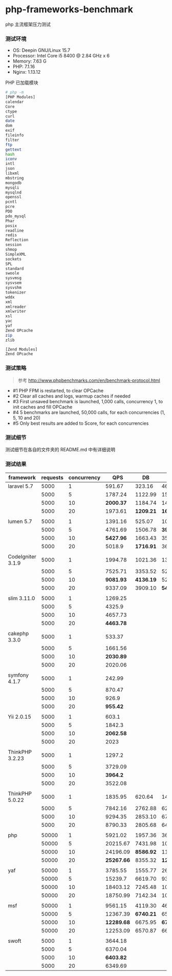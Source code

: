 # php-frameworks-benchmark

php 主流框架压力测试

### 测试环境

- OS: Deepin GNU/Linux 15.7
- Processor: Intel Core i5 8400 @ 2.84 GHz x 6 
- Memory: 7.63 G
- PHP: 7.1.16
- Nginx: 1.13.12

PHP 已加载模块

```bash
# php -m
[PHP Modules]
calendar
Core
ctype
curl
date
dom
exif
fileinfo
filter
ftp
gettext
hash
iconv
intl
json
libxml
mbstring
mongodb
mysqli
mysqlnd
openssl
pcntl
pcre
PDO
pdo_mysql
Phar
posix
readline
redis
Reflection
session
shmop
SimpleXML
sockets
SPL
standard
swoole
sysvmsg
sysvsem
sysvshm
tokenizer
wddx
xml
xmlreader
xmlwriter
xsl
yac
yaf
Zend OPcache
zip
zlib

[Zend Modules]
Zend OPcache
```

### 测试策略

> 参考 http://www.phpbenchmarks.com/en/benchmark-protocol.html

- #1 PHP FPM is restarted, to clear OPCache 
- #2 Clear all caches and logs, warmup caches if needed 
- #3 First unsaved benchmark is launched, 1,000 calls, concurrency 1, to init caches and fill OPCache 
- #4 5 benchmarks are launched, 50,000 calls, for each concurrencies (1, 5, 10 and 20) 
- #5 Only best results are added to Score, for each concurrencies

### 测试细节

测试细节在各自的文件夹的 README.md 中有详细说明

### 测试结果

| framework         | requests | concurrency | QPS     | DB | Redis |
| ----------------- | -------- | ----------- | ------- | ----------------- | ----------------- |
| laravel 5.7       | 5000     | 1           | 591.67  | 323.16 | 464.41 |
|                   | 5000     | 5           | 1787.24 | 1122.99 | 1561.83 |
|                   | 5000     | 10          | **2000.37** | 1184.74 | 1477.50 |
|                   | 5000     | 20          | 1973.61 | **1209.21** | **1698.48** |
|                   |          |             |         |  |  |
| lumen 5.7         | 5000     | 1           | 1391.16 | 525.07 | 1016.85 |
|                   | 5000     | 5           | 4761.69 | 1506.78 | **3952.63** |
|                   | 5000     | 10          | **5427.96** | 1663.43 | 3543.24 |
|                   | 5000     | 20          | 5018.9  | **1716.91** | 3699.40 |
|                   |          |             |         |  |  |
| CodeIgniter 3.1.9 | 5000     | 1           | 1994.78 | 1021.36 | 1347.02 |
|                   | 5000     | 5           | 7525.71 | 3353.52 | 5239.84 |
|                   | 5000     | 10          | **9081.93** | **4136.19** | 5256.45 |
|                   | 5000     | 20          | 9337.09 | 3909.10 | **5412.20** |
|                   |          |             |         |  |  |
| slim 3.11.0       | 5000     | 1           | 1269.25 |  |  |
|                   | 5000     | 5           | 4325.9  |  |  |
|                   | 5000     | 10          | 4657.73 |  |  |
|                   | 5000     | 20          | **4463.78** |  |  |
|                   |          |             |         |  |  |
| cakephp 3.3.0     | 5000     | 1           | 533.37  |  |  |
|                   | 5000     | 5           | 1661.56 |  |  |
|                   | 5000     | 10          | **2030.89** |  |  |
|                   | 5000     | 20          | 2020.06 |  |  |
|                   |          |             |         |  |  |
| symfony 4.1.7     | 5000     | 1           | 242.99  |  |  |
|                   | 5000     | 5           | 870.47  |  |  |
|                   | 5000     | 10          | 926.9   |  |  |
|                   | 5000     | 20          | **955.42** |  |  |
|                   |          |             |         |  |  |
| Yii 2.0.15        | 5000     | 1           | 603.1   |  |  |
|                   | 5000     | 5           | 1842.3  |  |  |
|                   | 5000     | 10          | **2062.58** |  |  |
|                   | 5000     | 20          | 2023    |  |  |
|                   |          |             |         |  |  |
| ThinkPHP 3.2.23   | 5000     | 1           | 1297.2 |  |  |
|                   | 5000     | 5           | 3729.09 |  |  |
|                   | 5000     | 10          | **3964.2** |  |  |
|                   | 5000     | 20          | 3522.08 |  |  |
|                   |          |             |         |  |  |
| ThinkPHP 5.0.22   | 5000     | 1           | 1835.95 | 620.64 | 1440.22 |
|                   | 5000     | 5           | 7842.16 | 2762.88 | 6218.83 |
|                   | 5000     | 10          | 9294.35 | 2853.10 | 6734.60 |
|                   | 5000     | 20          | 8790.33 | 2805.68 | 6484.24 |
| |  |  |  |  |  |
| php | 50000 | 1 | 5921.02 | 1957.36 | 3609.36 |
| | 50000 | 5 | 20215.67 | 7431.98 | 10015.64 |
| | 50000 | 10 | 24196.09 | **8586.92** | 11048.46 |
| | 50000 | 20 | **25267.66** | 8355.32 | **12246.58** |
| |  |  |  |  |  |
| yaf | 50000 | 1 | 3785.55 | 1555.77 | 2617.86 |
| | 50000 | 5 | 15239.7 | 6619.70 | 9324.99 |
| | 50000 | 10 | 18403.12 | 7245.48 | 10139.61 |
| | 50000 | 20 | 18750.99 | 7142.34 | 10386.87 |
| |  |  |  |  |  |
| msf | 50000 | 1 | 9561.15 | 4119.30 | 4673.80 |
| | 50000 | 5 | 12367.39 | **6740.21** | 6587.60 |
| | 50000 | 10 | **12289.68** | 6675.95 | **6712.17** |
| | 50000 | 20 | 12253.09 | 6570.87 | 6619.07 |
| |  |  |  |  |  |
| swoft | 5000 | 1 | 3644.18 |  |  |
| | 5000 | 5 | 6370.04 |  |  |
| | 5000 | 10 | **6403.82** |  |  |
| | 5000 | 20 | 6349.69 |  |  |

